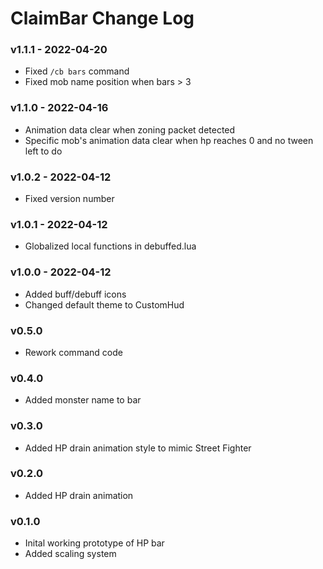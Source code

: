 # ClaimBar Change Log

### v1.1.1 - 2022-04-20

- Fixed `/cb bars` command
- Fixed mob name position when bars > 3

### v1.1.0 - 2022-04-16

- Animation data clear when zoning packet detected
- Specific mob's animation data clear when hp reaches 0 and no tween left to do

### v1.0.2 - 2022-04-12

- Fixed version number
### v1.0.1 - 2022-04-12

- Globalized local functions in debuffed.lua

### v1.0.0 - 2022-04-12

- Added buff/debuff icons
- Changed default theme to CustomHud

### v0.5.0

- Rework command code

### v0.4.0

- Added monster name to bar

### v0.3.0

- Added HP drain animation style to mimic Street Fighter

### v0.2.0

- Added HP drain animation

### v0.1.0

- Inital working prototype of HP bar
- Added scaling system